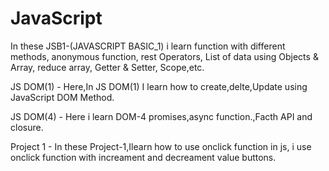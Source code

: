 # JavaScript

In these JSB1-(JAVASCRIPT BASIC_1) i learn function with different methods, anonymous function, rest Operators, List of data using Objects & Array, reduce array, Getter & Setter, Scope,etc.

JS DOM(1) - Here,In JS DOM(1) I learn how to create,delte,Update using JavaScript DOM Method.




JS DOM(4) - Here i learn DOM-4 promises,async function.,Facth API  and closure.


Project 1 - In these Project-1,Ilearn how to use onclick function in js, i use onclick function with increament and decreament value buttons.
